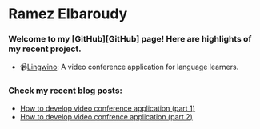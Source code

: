 # Ramez Elbaroudy
### Welcome to my [GitHub][GitHub] page! Here are highlights of my recent project.

* :video_camera:[Lingwino](http://lingwino.com): A video conference application for language learners.
### Check my recent blog posts:

* [How to develop video conference application (part 1)](https://medium.com/@ramezemadaiesec/from-zero-to-fully-functional-video-conference-app-using-go-and-webrtc-7d073c9287da)
* [How to develop video confrence application (part 2)](https://medium.com/@ramezemadaiesec/from-zero-to-fully-functional-video-conference-app-using-go-and-webrtc-the-ui-part-cf0912d246f7)
